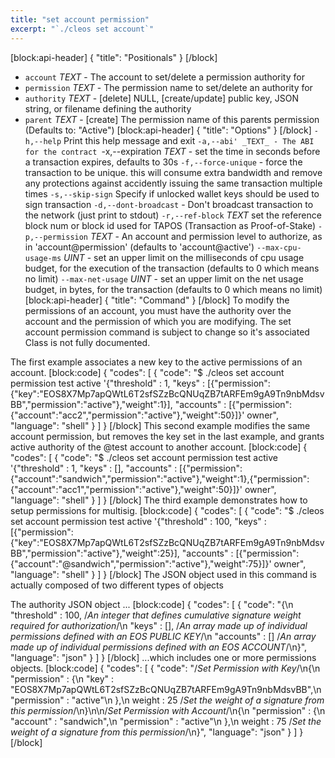 ```yaml
---
title: "set account permission"
excerpt: "`./cleos set account`"
---
```

[block:api-header]
{
  "title": "Positionals"
}
[/block]
- `account` _TEXT_ - The account to set/delete a permission authority for
- `permission` _TEXT_ - The permission name to set/delete an authority for
- `authority` _TEXT_ - [delete] NULL, [create/update] public key, JSON string, or filename defining the authority
- `parent` _TEXT_ - [create] The permission name of this parents permission (Defaults to: "Active")
[block:api-header]
{
  "title": "Options"
}
[/block]
`-h,--help` Print this help message and exit
`-a,--abi' _TEXT_ - The ABI for the contract
`-x,--expiration _TEXT_ - set the time in seconds before a transaction expires, defaults to 30s
`-f,--force-unique` - force the transaction to be unique. this will consume extra bandwidth and remove any protections against accidently issuing the same transaction multiple times
`-s,--skip-sign` Specify if unlocked wallet keys should be used to sign transaction
`-d,--dont-broadcast` - Don't broadcast transaction to the network (just print to stdout)
`-r,--ref-block` _TEXT_         set the reference block num or block id used for TAPOS (Transaction as Proof-of-Stake)
`-p,--permission`  _TEXT_ - An account and permission level to authorize, as in 'account@permission' (defaults to 'account@active')
`--max-cpu-usage-ms` _UINT_ - set an upper limit on the milliseconds of cpu usage budget, for the execution of the transaction (defaults to 0 which means no limit)
`--max-net-usage` _UINT_ - set an upper limit on the net usage budget, in bytes, for the transaction (defaults to 0 which means no limit)
[block:api-header]
{
  "title": "Command"
}
[/block]
To modify the permissions of an account, you must have the authority over the account and the permission of which you are modifying. The set account permission command is subject to change so it's associated Class is not fully documented.

The first example associates a new key to the active permissions of an account.
[block:code]
{
  "codes": [
    {
      "code": "$ ./cleos set account permission test active '{\"threshold\" : 1, \"keys\" : [{\"permission\":{\"key\":\"EOS8X7Mp7apQWtL6T2sfSZzBcQNUqZB7tARFEm9gA9Tn9nbMdsvBB\",\"permission\":\"active\"},\"weight\":1}], \"accounts\" : [{\"permission\":{\"account\":\"acc2\",\"permission\":\"active\"},\"weight\":50}]}' owner",
      "language": "shell"
    }
  ]
}
[/block]
This second example modifies the same account permission, but removes the key set in the last example, and grants active authority of the @test account to another account.
[block:code]
{
  "codes": [
    {
      "code": "$ ./cleos set account permission test active '{\"threshold\" : 1, \"keys\" : [], \"accounts\" : [{\"permission\":{\"account\":\"sandwich\",\"permission\":\"active\"},\"weight\":1},{\"permission\":{\"account\":\"acc1\",\"permission\":\"active\"},\"weight\":50}]}' owner",
      "language": "shell"
    }
  ]
}
[/block]
The third example demonstrates how to setup permissions for multisig.
[block:code]
{
  "codes": [
    {
      "code": "$ ./cleos set account permission test active '{\"threshold\" : 100, \"keys\" : [{\"permission\":{\"key\":\"EOS8X7Mp7apQWtL6T2sfSZzBcQNUqZB7tARFEm9gA9Tn9nbMdsvBB\",\"permission\":\"active\"},\"weight\":25}], \"accounts\" : [{\"permission\":{\"account\":\"@sandwich\",\"permission\":\"active\"},\"weight\":75}]}' owner",
      "language": "shell"
    }
  ]
}
[/block]
The JSON object used in this command is actually composed of two different types of objects

The authority JSON object ...
[block:code]
{
  "codes": [
    {
      "code": "{\n  \"threshold\"       : 100,    /*An integer that defines cumulative signature weight required for authorization*/\n  \"keys\"            : [],     /*An array made up of individual permissions defined with an EOS PUBLIC KEY*/\n  \"accounts\"        : []      /*An array made up of individual permissions defined with an EOS ACCOUNT*/\n}",
      "language": "json"
    }
  ]
}
[/block]
...which includes one or more permissions objects.
[block:code]
{
  "codes": [
    {
      "code": "/*Set Permission with Key*/\n{\n  \"permission\" : {\n    \"key\"           : \"EOS8X7Mp7apQWtL6T2sfSZzBcQNUqZB7tARFEm9gA9Tn9nbMdsvBB\",\n    \"permission\"    : \"active\"\n  },\n  weight            : 25      /*Set the weight of a signature from this permission*/\n}\n\n/*Set Permission with Account*/\n{\n  \"permission\" : {\n    \"account\"       : \"sandwich\",\n    \"permission\"    : \"active\"\n  },\n  weight            : 75      /*Set the weight of a signature from this permission*/\n}",
      "language": "json"
    }
  ]
}
[/block]